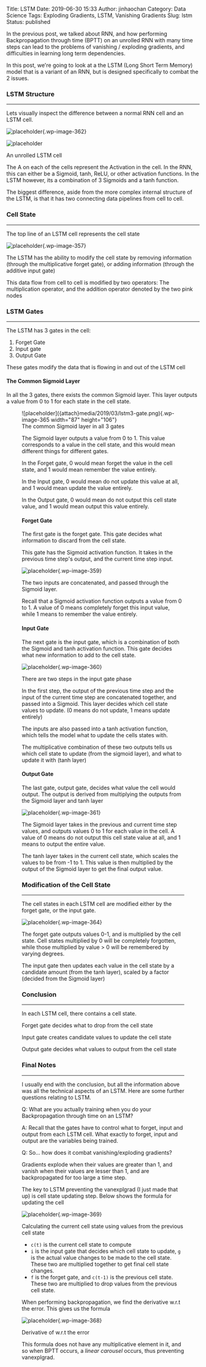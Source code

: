 Title: LSTM
Date: 2019-06-30 15:33
Author: jinhaochan
Category: Data Science
Tags: Exploding Gradients, LSTM, Vanishing Gradients
Slug: lstm
Status: published



In the previous post, we talked about RNN, and how performing Backpropagation through time (BPTT) on an unrolled RNN with many time steps can lead to the problems of vanishing / exploding gradients, and difficulties in learning long term dependencies.





In this post, we're going to look at a the LSTM (Long Short Term Memory) model that is a variant of an RNN, but is designed specifically to combat the 2 issues.



<!-- wp:heading {"level":3} -->

### LSTM Structure





------------------------------------------------------------------------



</p>


Lets visually inspect the difference between a normal RNN cell and an LSTM cell.



<!-- wp:image {"id":362} -->

![placeholder]({attach}media/2019/03/lstm3-simplernn.png){.wp-image-362}  



<!-- wp:image {"id":356} -->

![placeholder]({attach}media/2019/03/lstm3-chain.png) 

An unrolled LSTM cell




The A on each of the cells represent the Activation in the cell. In the RNN, this can either be a Sigmoid, tanh, ReLU, or other activation functions. In the LSTM however, its a combination of 3 Sigmoids and a tanh function.





The biggest difference, aside from the more complex internal structure of the LSTM, is that it has two connecting data pipelines from cell to cell.



<!-- wp:heading {"level":3} -->

### Cell State





------------------------------------------------------------------------





The top line of an LSTM cell represents the cell state



<!-- wp:image {"id":357,"align":"center"} -->



![placeholder]({attach}media/2019/03/lstm3-c-line.png){.wp-image-357}






The LSTM has the ability to modify the cell state by removing information (through the multiplicative forget gate), or adding information (through the additive input gate)





This data flow from cell to cell is modified by two operators: The multiplication operator, and the addition operator denoted by the two pink nodes



<!-- wp:heading {"level":3} -->

### LSTM Gates





------------------------------------------------------------------------



</p>


The LSTM has 3 gates in the cell:



<!-- wp:list {"ordered":true} -->

1.  Forget Gate
2.  Input gate
3.  Output Gate





These gates modify the data that is flowing in and out of the LSTM cell



<!-- wp:heading {"level":4} -->

#### The Common Sigmoid Layer





In all the 3 gates, there exists the common Sigmoid layer. This layer outputs a value from 0 to 1 for each state in the cell state.



<!-- wp:image {"id":365,"align":"center","width":87,"height":106} -->

>

<figure class="aligncenter is-resized">
![placeholder]({attach}media/2019/03/lstm3-gate.png){.wp-image-365 width="87" height="106"}  
<figcaption>
The common Sigmoid layer in all 3 gates
</figcaption>








The Sigmoid layer outputs a value from 0 to 1. This value corresponds to a value in the cell state, and this would mean different things for different gates.





In the Forget gate, 0 would mean forget the value in the cell state, and 1 would mean remember the value entirely.





In the Input gate, 0 would mean do not update this value at all, and 1 would mean update the value entirely.





In the Output gate, 0 would mean do not output this cell state value, and 1 would mean output this value entirely.



<!-- wp:heading {"level":4} -->

#### Forget Gate





The first gate is the forget gate. This gate decides what information to discard from the cell state.





This gate has the Sigmoid activation function. It takes in the previous time step's output, and the current time step input.



<!-- wp:image {"id":359} -->


![placeholder]({attach}media/2019/03/lstm3-focus-f.png){.wp-image-359}






The two inputs are concatenated, and passed through the Sigmoid layer.





Recall that a Sigmoid activation function outputs a value from 0 to 1. A value of 0 means completely forget this input value, while 1 means to remember the value entirely.



<!-- wp:heading {"level":4} -->

#### Input Gate





The next gate is the input gate, which is a combination of both the Sigmoid and tanh activation function. This gate decides what new information to add to the cell state.



<!-- wp:image {"id":360} -->


![placeholder]({attach}media/2019/03/lstm3-focus-i.png){.wp-image-360}






There are two steps in the input gate phase





In the first step, the output of the previous time step and the input of the current time step are concatenated together, and passed into a Sigmoid. This layer decides which cell state values to update. (0 means do not update, 1 means update entirely)





The inputs are also passed into a tanh activation function, which tells the model what to update the cells states with.





The multiplicative combination of these two outputs tells us which cell state to update (from the sigmoid layer), and what to update it with (tanh layer)



<!-- wp:heading {"level":4} -->

#### Output Gate





The last gate, output gate, decides what value the cell would output. The output is derived from multiplying the outputs from the Sigmoid layer and tanh layer



<!-- wp:image {"id":361} -->


![placeholder]({attach}media/2019/03/lstm3-focus-o.png){.wp-image-361}






The Sigmoid layer takes in the previous and current time step values, and outputs values 0 to 1 for each value in the cell. A value of 0 means do not output this cell state value at all, and 1 means to output the entire value.





The tanh layer takes in the current cell state, which scales the values to be from -1 to 1. This value is then multiplied by the output of the Sigmoid layer to get the final output value.



<!-- wp:heading {"level":3} -->

### Modification of the Cell State





------------------------------------------------------------------------



</p>


The cell states in each LSTM cell are modified either by the forget gate, or the input gate.



<!-- wp:image {"id":364} -->


![placeholder]({attach}media/2019/03/lstm3-focus-c-2.png){.wp-image-364}






The forget gate outputs values 0-1, and is multiplied by the cell state. Cell states multiplied by 0 will be completely forgotten, while those multiplied by value &gt; 0 will be remembered by varying degrees.





The input gate then updates each value in the cell state by a candidate amount (from the tanh layer), scaled by a factor (decided from the Sigmoid layer)



<!-- wp:heading {"level":3} -->

### Conclusion





------------------------------------------------------------------------



</p>


In each LSTM cell, there contains a cell state.





Forget gate decides what to drop from the cell state





Input gate creates candidate values to update the cell state





Output gate decides what values to output from the cell state




### Final Notes



------------------------------------------------------------------------



</p>


I usually end with the conclusion, but all the information above was all the technical aspects of an LSTM. Here are some further questions relating to LSTM.





Q: What are you actually training when you do your Backpropagation through time on an LSTM?





A: Recall that the gates have to control what to forget, input and output from each LSTM cell. What exactly to forget, input and output are the variables being trained.





Q: So... how does it combat vanishing/exploding gradients?





Gradients explode when their values are greater than 1, and vanish when their values are lesser than 1, and are backpropagated for too large a time step.





The key to LSTM preventing the vanexplgrad (I just made that up) is cell state updating step. Below shows the formula for updating the cell




![placeholder]({attach}media/2019/03/untitled-1.png){.wp-image-369}  
<figcaption>
Calculating the current cell state using values from the previous cell state
</figcaption>








-   `c(t)` is the current cell state to compute
-   `i` is the input gate that decides which cell state to update, `g` is the actual value changes to be made to the cell state. These two are multiplied together to get final cell state changes.
-   `f` is the forget gate, and `c(t-1)` is the previous cell state. These two are multiplied to drop values from the previous cell state.





When performing backpropagation, we find the derivative w.r.t the error. This gives us the formula




![placeholder]({attach}media/2019/03/2.png){.wp-image-368}  
<figcaption>
Derivative of w.r.t the error
</figcaption>

This formula does not have any multiplicative element in it, and so when BPTT occurs, a *linear carousel* occurs, thus preventing vanexplgrad.






